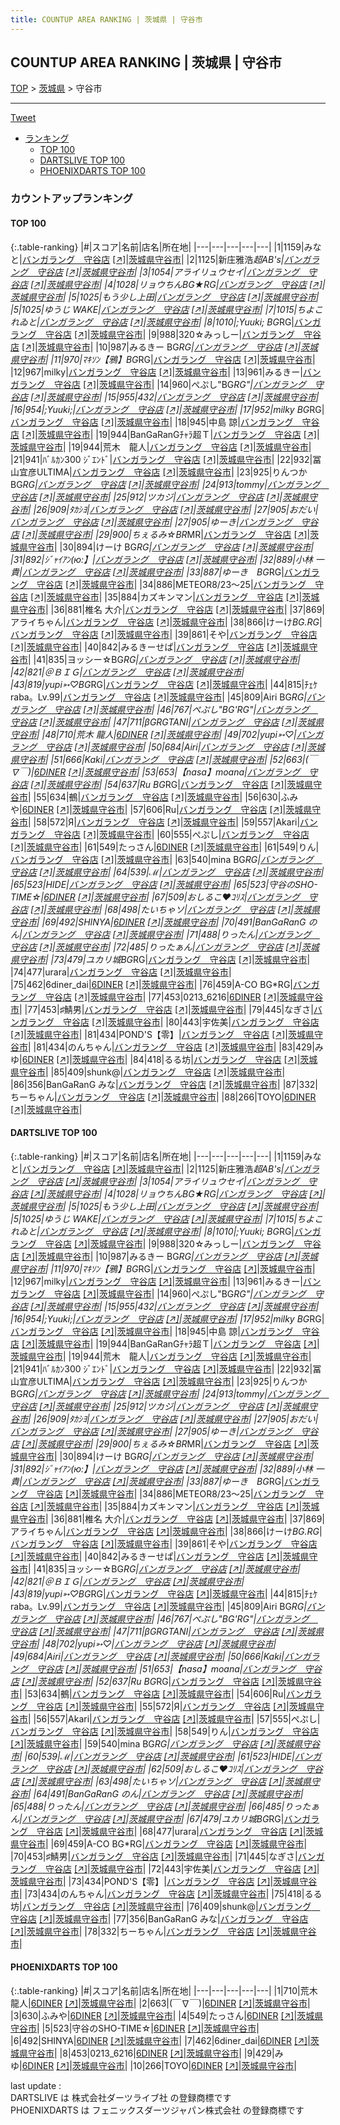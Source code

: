 ```yaml
---
title: COUNTUP AREA RANKING | 茨城県 | 守谷市
---
```

## COUNTUP AREA RANKING | 茨城県 | 守谷市

[TOP](/darts/rank/) > [茨城県](/darts/rank/茨城県/) > 守谷市

___

<a href="https://twitter.com/share?ref_src=twsrc%5Etfw" data-text="COUNTUP AREA RANKING | 茨城県守谷市" class="twitter-share-button" data-hashtags="DARTSLIVE,PHOENIXDARTS,darts,ダーツ" data-show-count="false">Tweet</a>

* [ランキング](#カウントアップランキング)
    * [TOP 100](#top-100)
    * [DARTSLIVE TOP 100](#dartslive-top-100)
    * [PHOENIXDARTS TOP 100](#phoenixdarts-top-100)

### カウントアップランキング

#### TOP 100



{:.table-ranking}
|#|スコア|名前|店名|所在地|
|---|---|---|---|---|
|1|1159|<span class="rank-name-dl">みなと</span>|<a href="/darts/rank/shops/bb2be7d0030bd6d70d9b047a20a7ba1e.html">バンガラング　守谷店</a> <a href="https://search.dartslive.com/jp/shop/bb2be7d0030bd6d70d9b047a20a7ba1e">[↗]</a>|<a href="/darts/rank/茨城県/守谷市">茨城県守谷市</a>|
|2|1125|<span class="rank-name-dl">新庄雅浩*超AB&#x27;s</span>|<a href="/darts/rank/shops/bb2be7d0030bd6d70d9b047a20a7ba1e.html">バンガラング　守谷店</a> <a href="https://search.dartslive.com/jp/shop/bb2be7d0030bd6d70d9b047a20a7ba1e">[↗]</a>|<a href="/darts/rank/茨城県/守谷市">茨城県守谷市</a>|
|3|1054|<span class="rank-name-dl">アライリュウセイ</span>|<a href="/darts/rank/shops/bb2be7d0030bd6d70d9b047a20a7ba1e.html">バンガラング　守谷店</a> <a href="https://search.dartslive.com/jp/shop/bb2be7d0030bd6d70d9b047a20a7ba1e">[↗]</a>|<a href="/darts/rank/茨城県/守谷市">茨城県守谷市</a>|
|4|1028|<span class="rank-name-dl">リョウちんBG★RG</span>|<a href="/darts/rank/shops/bb2be7d0030bd6d70d9b047a20a7ba1e.html">バンガラング　守谷店</a> <a href="https://search.dartslive.com/jp/shop/bb2be7d0030bd6d70d9b047a20a7ba1e">[↗]</a>|<a href="/darts/rank/茨城県/守谷市">茨城県守谷市</a>|
|5|1025|<span class="rank-name-dl">もう少し上田</span>|<a href="/darts/rank/shops/bb2be7d0030bd6d70d9b047a20a7ba1e.html">バンガラング　守谷店</a> <a href="https://search.dartslive.com/jp/shop/bb2be7d0030bd6d70d9b047a20a7ba1e">[↗]</a>|<a href="/darts/rank/茨城県/守谷市">茨城県守谷市</a>|
|5|1025|<span class="rank-name-dl">ゆうじ WAKE</span>|<a href="/darts/rank/shops/bb2be7d0030bd6d70d9b047a20a7ba1e.html">バンガラング　守谷店</a> <a href="https://search.dartslive.com/jp/shop/bb2be7d0030bd6d70d9b047a20a7ba1e">[↗]</a>|<a href="/darts/rank/茨城県/守谷市">茨城県守谷市</a>|
|7|1015|<span class="rank-name-dl">ちよこれゐと</span>|<a href="/darts/rank/shops/bb2be7d0030bd6d70d9b047a20a7ba1e.html">バンガラング　守谷店</a> <a href="https://search.dartslive.com/jp/shop/bb2be7d0030bd6d70d9b047a20a7ba1e">[↗]</a>|<a href="/darts/rank/茨城県/守谷市">茨城県守谷市</a>|
|8|1010|<span class="rank-name-dl">;Yuuki; BG*RG</span>|<a href="/darts/rank/shops/bb2be7d0030bd6d70d9b047a20a7ba1e.html">バンガラング　守谷店</a> <a href="https://search.dartslive.com/jp/shop/bb2be7d0030bd6d70d9b047a20a7ba1e">[↗]</a>|<a href="/darts/rank/茨城県/守谷市">茨城県守谷市</a>|
|9|988|<span class="rank-name-dl">320☆みっしー</span>|<a href="/darts/rank/shops/bb2be7d0030bd6d70d9b047a20a7ba1e.html">バンガラング　守谷店</a> <a href="https://search.dartslive.com/jp/shop/bb2be7d0030bd6d70d9b047a20a7ba1e">[↗]</a>|<a href="/darts/rank/茨城県/守谷市">茨城県守谷市</a>|
|10|987|<span class="rank-name-dl">みるきー BG*RG</span>|<a href="/darts/rank/shops/bb2be7d0030bd6d70d9b047a20a7ba1e.html">バンガラング　守谷店</a> <a href="https://search.dartslive.com/jp/shop/bb2be7d0030bd6d70d9b047a20a7ba1e">[↗]</a>|<a href="/darts/rank/茨城県/守谷市">茨城県守谷市</a>|
|11|970|<span class="rank-name-dl">ﾏｷｿﾝ【鴉】BG*RG</span>|<a href="/darts/rank/shops/bb2be7d0030bd6d70d9b047a20a7ba1e.html">バンガラング　守谷店</a> <a href="https://search.dartslive.com/jp/shop/bb2be7d0030bd6d70d9b047a20a7ba1e">[↗]</a>|<a href="/darts/rank/茨城県/守谷市">茨城県守谷市</a>|
|12|967|<span class="rank-name-dl">milky</span>|<a href="/darts/rank/shops/bb2be7d0030bd6d70d9b047a20a7ba1e.html">バンガラング　守谷店</a> <a href="https://search.dartslive.com/jp/shop/bb2be7d0030bd6d70d9b047a20a7ba1e">[↗]</a>|<a href="/darts/rank/茨城県/守谷市">茨城県守谷市</a>|
|13|961|<span class="rank-name-dl">みるきー</span>|<a href="/darts/rank/shops/bb2be7d0030bd6d70d9b047a20a7ba1e.html">バンガラング　守谷店</a> <a href="https://search.dartslive.com/jp/shop/bb2be7d0030bd6d70d9b047a20a7ba1e">[↗]</a>|<a href="/darts/rank/茨城県/守谷市">茨城県守谷市</a>|
|14|960|<span class="rank-name-dl">ぺぷし&quot;BG*RG&quot;</span>|<a href="/darts/rank/shops/bb2be7d0030bd6d70d9b047a20a7ba1e.html">バンガラング　守谷店</a> <a href="https://search.dartslive.com/jp/shop/bb2be7d0030bd6d70d9b047a20a7ba1e">[↗]</a>|<a href="/darts/rank/茨城県/守谷市">茨城県守谷市</a>|
|15|955|<span class="rank-name-dl">432</span>|<a href="/darts/rank/shops/bb2be7d0030bd6d70d9b047a20a7ba1e.html">バンガラング　守谷店</a> <a href="https://search.dartslive.com/jp/shop/bb2be7d0030bd6d70d9b047a20a7ba1e">[↗]</a>|<a href="/darts/rank/茨城県/守谷市">茨城県守谷市</a>|
|16|954|<span class="rank-name-dl">;Yuuki;</span>|<a href="/darts/rank/shops/bb2be7d0030bd6d70d9b047a20a7ba1e.html">バンガラング　守谷店</a> <a href="https://search.dartslive.com/jp/shop/bb2be7d0030bd6d70d9b047a20a7ba1e">[↗]</a>|<a href="/darts/rank/茨城県/守谷市">茨城県守谷市</a>|
|17|952|<span class="rank-name-dl">milky BG*RG</span>|<a href="/darts/rank/shops/bb2be7d0030bd6d70d9b047a20a7ba1e.html">バンガラング　守谷店</a> <a href="https://search.dartslive.com/jp/shop/bb2be7d0030bd6d70d9b047a20a7ba1e">[↗]</a>|<a href="/darts/rank/茨城県/守谷市">茨城県守谷市</a>|
|18|945|<span class="rank-name-dl">中島 諒</span>|<a href="/darts/rank/shops/bb2be7d0030bd6d70d9b047a20a7ba1e.html">バンガラング　守谷店</a> <a href="https://search.dartslive.com/jp/shop/bb2be7d0030bd6d70d9b047a20a7ba1e">[↗]</a>|<a href="/darts/rank/茨城県/守谷市">茨城県守谷市</a>|
|19|944|<span class="rank-name-dl">BanGaRanGﾁｬﾗ超Ｔ</span>|<a href="/darts/rank/shops/bb2be7d0030bd6d70d9b047a20a7ba1e.html">バンガラング　守谷店</a> <a href="https://search.dartslive.com/jp/shop/bb2be7d0030bd6d70d9b047a20a7ba1e">[↗]</a>|<a href="/darts/rank/茨城県/守谷市">茨城県守谷市</a>|
|19|944|<span class="rank-name-dl">荒木　龍人</span>|<a href="/darts/rank/shops/bb2be7d0030bd6d70d9b047a20a7ba1e.html">バンガラング　守谷店</a> <a href="https://search.dartslive.com/jp/shop/bb2be7d0030bd6d70d9b047a20a7ba1e">[↗]</a>|<a href="/darts/rank/茨城県/守谷市">茨城県守谷市</a>|
|21|941|<span class="rank-name-dl">ﾊﾞﾙｶﾝ300 ｼﾞｴﾝﾄﾞ</span>|<a href="/darts/rank/shops/bb2be7d0030bd6d70d9b047a20a7ba1e.html">バンガラング　守谷店</a> <a href="https://search.dartslive.com/jp/shop/bb2be7d0030bd6d70d9b047a20a7ba1e">[↗]</a>|<a href="/darts/rank/茨城県/守谷市">茨城県守谷市</a>|
|22|932|<span class="rank-name-dl">冨山宜彦ULTIMA</span>|<a href="/darts/rank/shops/bb2be7d0030bd6d70d9b047a20a7ba1e.html">バンガラング　守谷店</a> <a href="https://search.dartslive.com/jp/shop/bb2be7d0030bd6d70d9b047a20a7ba1e">[↗]</a>|<a href="/darts/rank/茨城県/守谷市">茨城県守谷市</a>|
|23|925|<span class="rank-name-dl">りんつかBG*RG</span>|<a href="/darts/rank/shops/bb2be7d0030bd6d70d9b047a20a7ba1e.html">バンガラング　守谷店</a> <a href="https://search.dartslive.com/jp/shop/bb2be7d0030bd6d70d9b047a20a7ba1e">[↗]</a>|<a href="/darts/rank/茨城県/守谷市">茨城県守谷市</a>|
|24|913|<span class="rank-name-dl">tommy</span>|<a href="/darts/rank/shops/bb2be7d0030bd6d70d9b047a20a7ba1e.html">バンガラング　守谷店</a> <a href="https://search.dartslive.com/jp/shop/bb2be7d0030bd6d70d9b047a20a7ba1e">[↗]</a>|<a href="/darts/rank/茨城県/守谷市">茨城県守谷市</a>|
|25|912|<span class="rank-name-dl">ツカジ</span>|<a href="/darts/rank/shops/bb2be7d0030bd6d70d9b047a20a7ba1e.html">バンガラング　守谷店</a> <a href="https://search.dartslive.com/jp/shop/bb2be7d0030bd6d70d9b047a20a7ba1e">[↗]</a>|<a href="/darts/rank/茨城県/守谷市">茨城県守谷市</a>|
|26|909|<span class="rank-name-dl">ﾀｶｼﾖ</span>|<a href="/darts/rank/shops/bb2be7d0030bd6d70d9b047a20a7ba1e.html">バンガラング　守谷店</a> <a href="https://search.dartslive.com/jp/shop/bb2be7d0030bd6d70d9b047a20a7ba1e">[↗]</a>|<a href="/darts/rank/茨城県/守谷市">茨城県守谷市</a>|
|27|905|<span class="rank-name-dl">おだい</span>|<a href="/darts/rank/shops/bb2be7d0030bd6d70d9b047a20a7ba1e.html">バンガラング　守谷店</a> <a href="https://search.dartslive.com/jp/shop/bb2be7d0030bd6d70d9b047a20a7ba1e">[↗]</a>|<a href="/darts/rank/茨城県/守谷市">茨城県守谷市</a>|
|27|905|<span class="rank-name-dl">ゆーき</span>|<a href="/darts/rank/shops/bb2be7d0030bd6d70d9b047a20a7ba1e.html">バンガラング　守谷店</a> <a href="https://search.dartslive.com/jp/shop/bb2be7d0030bd6d70d9b047a20a7ba1e">[↗]</a>|<a href="/darts/rank/茨城県/守谷市">茨城県守谷市</a>|
|29|900|<span class="rank-name-dl">ちぇるみ☆BR*MR</span>|<a href="/darts/rank/shops/bb2be7d0030bd6d70d9b047a20a7ba1e.html">バンガラング　守谷店</a> <a href="https://search.dartslive.com/jp/shop/bb2be7d0030bd6d70d9b047a20a7ba1e">[↗]</a>|<a href="/darts/rank/茨城県/守谷市">茨城県守谷市</a>|
|30|894|<span class="rank-name-dl">けーけ BG*RG</span>|<a href="/darts/rank/shops/bb2be7d0030bd6d70d9b047a20a7ba1e.html">バンガラング　守谷店</a> <a href="https://search.dartslive.com/jp/shop/bb2be7d0030bd6d70d9b047a20a7ba1e">[↗]</a>|<a href="/darts/rank/茨城県/守谷市">茨城県守谷市</a>|
|31|892|<span class="rank-name-dl">ｼﾞｬｲｱﾝ(ю:】</span>|<a href="/darts/rank/shops/bb2be7d0030bd6d70d9b047a20a7ba1e.html">バンガラング　守谷店</a> <a href="https://search.dartslive.com/jp/shop/bb2be7d0030bd6d70d9b047a20a7ba1e">[↗]</a>|<a href="/darts/rank/茨城県/守谷市">茨城県守谷市</a>|
|32|889|<span class="rank-name-dl">小林 一貴</span>|<a href="/darts/rank/shops/bb2be7d0030bd6d70d9b047a20a7ba1e.html">バンガラング　守谷店</a> <a href="https://search.dartslive.com/jp/shop/bb2be7d0030bd6d70d9b047a20a7ba1e">[↗]</a>|<a href="/darts/rank/茨城県/守谷市">茨城県守谷市</a>|
|33|887|<span class="rank-name-dl">ゆーき　BG*RG</span>|<a href="/darts/rank/shops/bb2be7d0030bd6d70d9b047a20a7ba1e.html">バンガラング　守谷店</a> <a href="https://search.dartslive.com/jp/shop/bb2be7d0030bd6d70d9b047a20a7ba1e">[↗]</a>|<a href="/darts/rank/茨城県/守谷市">茨城県守谷市</a>|
|34|886|<span class="rank-name-dl">METEOR8/23〜25</span>|<a href="/darts/rank/shops/bb2be7d0030bd6d70d9b047a20a7ba1e.html">バンガラング　守谷店</a> <a href="https://search.dartslive.com/jp/shop/bb2be7d0030bd6d70d9b047a20a7ba1e">[↗]</a>|<a href="/darts/rank/茨城県/守谷市">茨城県守谷市</a>|
|35|884|<span class="rank-name-dl">カズキンマン</span>|<a href="/darts/rank/shops/bb2be7d0030bd6d70d9b047a20a7ba1e.html">バンガラング　守谷店</a> <a href="https://search.dartslive.com/jp/shop/bb2be7d0030bd6d70d9b047a20a7ba1e">[↗]</a>|<a href="/darts/rank/茨城県/守谷市">茨城県守谷市</a>|
|36|881|<span class="rank-name-dl">椎名 大介</span>|<a href="/darts/rank/shops/bb2be7d0030bd6d70d9b047a20a7ba1e.html">バンガラング　守谷店</a> <a href="https://search.dartslive.com/jp/shop/bb2be7d0030bd6d70d9b047a20a7ba1e">[↗]</a>|<a href="/darts/rank/茨城県/守谷市">茨城県守谷市</a>|
|37|869|<span class="rank-name-dl">アライちゃん</span>|<a href="/darts/rank/shops/bb2be7d0030bd6d70d9b047a20a7ba1e.html">バンガラング　守谷店</a> <a href="https://search.dartslive.com/jp/shop/bb2be7d0030bd6d70d9b047a20a7ba1e">[↗]</a>|<a href="/darts/rank/茨城県/守谷市">茨城県守谷市</a>|
|38|866|<span class="rank-name-dl">けーけ*BG.RG*</span>|<a href="/darts/rank/shops/bb2be7d0030bd6d70d9b047a20a7ba1e.html">バンガラング　守谷店</a> <a href="https://search.dartslive.com/jp/shop/bb2be7d0030bd6d70d9b047a20a7ba1e">[↗]</a>|<a href="/darts/rank/茨城県/守谷市">茨城県守谷市</a>|
|39|861|<span class="rank-name-dl">そや</span>|<a href="/darts/rank/shops/bb2be7d0030bd6d70d9b047a20a7ba1e.html">バンガラング　守谷店</a> <a href="https://search.dartslive.com/jp/shop/bb2be7d0030bd6d70d9b047a20a7ba1e">[↗]</a>|<a href="/darts/rank/茨城県/守谷市">茨城県守谷市</a>|
|40|842|<span class="rank-name-dl">みるきーせぱ</span>|<a href="/darts/rank/shops/bb2be7d0030bd6d70d9b047a20a7ba1e.html">バンガラング　守谷店</a> <a href="https://search.dartslive.com/jp/shop/bb2be7d0030bd6d70d9b047a20a7ba1e">[↗]</a>|<a href="/darts/rank/茨城県/守谷市">茨城県守谷市</a>|
|41|835|<span class="rank-name-dl">ヨッシー☆BG*RG</span>|<a href="/darts/rank/shops/bb2be7d0030bd6d70d9b047a20a7ba1e.html">バンガラング　守谷店</a> <a href="https://search.dartslive.com/jp/shop/bb2be7d0030bd6d70d9b047a20a7ba1e">[↗]</a>|<a href="/darts/rank/茨城県/守谷市">茨城県守谷市</a>|
|42|821|<span class="rank-name-dl">＠ＢＩＧ</span>|<a href="/darts/rank/shops/bb2be7d0030bd6d70d9b047a20a7ba1e.html">バンガラング　守谷店</a> <a href="https://search.dartslive.com/jp/shop/bb2be7d0030bd6d70d9b047a20a7ba1e">[↗]</a>|<a href="/darts/rank/茨城県/守谷市">茨城県守谷市</a>|
|43|819|<span class="rank-name-dl">yupi➳♡BG*RG</span>|<a href="/darts/rank/shops/bb2be7d0030bd6d70d9b047a20a7ba1e.html">バンガラング　守谷店</a> <a href="https://search.dartslive.com/jp/shop/bb2be7d0030bd6d70d9b047a20a7ba1e">[↗]</a>|<a href="/darts/rank/茨城県/守谷市">茨城県守谷市</a>|
|44|815|<span class="rank-name-dl">ﾁｪｹraba。Lv.99</span>|<a href="/darts/rank/shops/bb2be7d0030bd6d70d9b047a20a7ba1e.html">バンガラング　守谷店</a> <a href="https://search.dartslive.com/jp/shop/bb2be7d0030bd6d70d9b047a20a7ba1e">[↗]</a>|<a href="/darts/rank/茨城県/守谷市">茨城県守谷市</a>|
|45|809|<span class="rank-name-dl">Airi BG*RG</span>|<a href="/darts/rank/shops/bb2be7d0030bd6d70d9b047a20a7ba1e.html">バンガラング　守谷店</a> <a href="https://search.dartslive.com/jp/shop/bb2be7d0030bd6d70d9b047a20a7ba1e">[↗]</a>|<a href="/darts/rank/茨城県/守谷市">茨城県守谷市</a>|
|46|767|<span class="rank-name-dl">ぺぷし&quot;BG&#x27;RG&quot;</span>|<a href="/darts/rank/shops/bb2be7d0030bd6d70d9b047a20a7ba1e.html">バンガラング　守谷店</a> <a href="https://search.dartslive.com/jp/shop/bb2be7d0030bd6d70d9b047a20a7ba1e">[↗]</a>|<a href="/darts/rank/茨城県/守谷市">茨城県守谷市</a>|
|47|711|<span class="rank-name-dl">*βGRG*TANI</span>|<a href="/darts/rank/shops/bb2be7d0030bd6d70d9b047a20a7ba1e.html">バンガラング　守谷店</a> <a href="https://search.dartslive.com/jp/shop/bb2be7d0030bd6d70d9b047a20a7ba1e">[↗]</a>|<a href="/darts/rank/茨城県/守谷市">茨城県守谷市</a>|
|48|710|<span class="rank-name-pd">荒木 龍人</span>|<a href="/darts/rank/shops/85019.html">6DINER</a> <a href="https://vs.phoenixdarts.com/jp/shop/shopDetailInfo/s_85019?s_seq=85019">[↗]</a>|<a href="/darts/rank/茨城県/守谷市">茨城県守谷市</a>|
|49|702|<span class="rank-name-dl">yupi➳♡</span>|<a href="/darts/rank/shops/bb2be7d0030bd6d70d9b047a20a7ba1e.html">バンガラング　守谷店</a> <a href="https://search.dartslive.com/jp/shop/bb2be7d0030bd6d70d9b047a20a7ba1e">[↗]</a>|<a href="/darts/rank/茨城県/守谷市">茨城県守谷市</a>|
|50|684|<span class="rank-name-dl">Airi</span>|<a href="/darts/rank/shops/bb2be7d0030bd6d70d9b047a20a7ba1e.html">バンガラング　守谷店</a> <a href="https://search.dartslive.com/jp/shop/bb2be7d0030bd6d70d9b047a20a7ba1e">[↗]</a>|<a href="/darts/rank/茨城県/守谷市">茨城県守谷市</a>|
|51|666|<span class="rank-name-dl">Kaki</span>|<a href="/darts/rank/shops/bb2be7d0030bd6d70d9b047a20a7ba1e.html">バンガラング　守谷店</a> <a href="https://search.dartslive.com/jp/shop/bb2be7d0030bd6d70d9b047a20a7ba1e">[↗]</a>|<a href="/darts/rank/茨城県/守谷市">茨城県守谷市</a>|
|52|663|<span class="rank-name-pd">(￣∇￣)</span>|<a href="/darts/rank/shops/85019.html">6DINER</a> <a href="https://vs.phoenixdarts.com/jp/shop/shopDetailInfo/s_85019?s_seq=85019">[↗]</a>|<a href="/darts/rank/茨城県/守谷市">茨城県守谷市</a>|
|53|653|<span class="rank-name-dl">【nasa】moana</span>|<a href="/darts/rank/shops/bb2be7d0030bd6d70d9b047a20a7ba1e.html">バンガラング　守谷店</a> <a href="https://search.dartslive.com/jp/shop/bb2be7d0030bd6d70d9b047a20a7ba1e">[↗]</a>|<a href="/darts/rank/茨城県/守谷市">茨城県守谷市</a>|
|54|637|<span class="rank-name-dl">Ru BG*RG</span>|<a href="/darts/rank/shops/bb2be7d0030bd6d70d9b047a20a7ba1e.html">バンガラング　守谷店</a> <a href="https://search.dartslive.com/jp/shop/bb2be7d0030bd6d70d9b047a20a7ba1e">[↗]</a>|<a href="/darts/rank/茨城県/守谷市">茨城県守谷市</a>|
|55|634|<span class="rank-name-dl">鵺</span>|<a href="/darts/rank/shops/bb2be7d0030bd6d70d9b047a20a7ba1e.html">バンガラング　守谷店</a> <a href="https://search.dartslive.com/jp/shop/bb2be7d0030bd6d70d9b047a20a7ba1e">[↗]</a>|<a href="/darts/rank/茨城県/守谷市">茨城県守谷市</a>|
|56|630|<span class="rank-name-pd">ふみや</span>|<a href="/darts/rank/shops/85019.html">6DINER</a> <a href="https://vs.phoenixdarts.com/jp/shop/shopDetailInfo/s_85019?s_seq=85019">[↗]</a>|<a href="/darts/rank/茨城県/守谷市">茨城県守谷市</a>|
|57|606|<span class="rank-name-dl">Ru</span>|<a href="/darts/rank/shops/bb2be7d0030bd6d70d9b047a20a7ba1e.html">バンガラング　守谷店</a> <a href="https://search.dartslive.com/jp/shop/bb2be7d0030bd6d70d9b047a20a7ba1e">[↗]</a>|<a href="/darts/rank/茨城県/守谷市">茨城県守谷市</a>|
|58|572|<span class="rank-name-dl">Я</span>|<a href="/darts/rank/shops/bb2be7d0030bd6d70d9b047a20a7ba1e.html">バンガラング　守谷店</a> <a href="https://search.dartslive.com/jp/shop/bb2be7d0030bd6d70d9b047a20a7ba1e">[↗]</a>|<a href="/darts/rank/茨城県/守谷市">茨城県守谷市</a>|
|59|557|<span class="rank-name-dl">Akari</span>|<a href="/darts/rank/shops/bb2be7d0030bd6d70d9b047a20a7ba1e.html">バンガラング　守谷店</a> <a href="https://search.dartslive.com/jp/shop/bb2be7d0030bd6d70d9b047a20a7ba1e">[↗]</a>|<a href="/darts/rank/茨城県/守谷市">茨城県守谷市</a>|
|60|555|<span class="rank-name-dl">ぺぷし</span>|<a href="/darts/rank/shops/bb2be7d0030bd6d70d9b047a20a7ba1e.html">バンガラング　守谷店</a> <a href="https://search.dartslive.com/jp/shop/bb2be7d0030bd6d70d9b047a20a7ba1e">[↗]</a>|<a href="/darts/rank/茨城県/守谷市">茨城県守谷市</a>|
|61|549|<span class="rank-name-pd">たっさん</span>|<a href="/darts/rank/shops/85019.html">6DINER</a> <a href="https://vs.phoenixdarts.com/jp/shop/shopDetailInfo/s_85019?s_seq=85019">[↗]</a>|<a href="/darts/rank/茨城県/守谷市">茨城県守谷市</a>|
|61|549|<span class="rank-name-dl">りん</span>|<a href="/darts/rank/shops/bb2be7d0030bd6d70d9b047a20a7ba1e.html">バンガラング　守谷店</a> <a href="https://search.dartslive.com/jp/shop/bb2be7d0030bd6d70d9b047a20a7ba1e">[↗]</a>|<a href="/darts/rank/茨城県/守谷市">茨城県守谷市</a>|
|63|540|<span class="rank-name-dl">mina BG*RG</span>|<a href="/darts/rank/shops/bb2be7d0030bd6d70d9b047a20a7ba1e.html">バンガラング　守谷店</a> <a href="https://search.dartslive.com/jp/shop/bb2be7d0030bd6d70d9b047a20a7ba1e">[↗]</a>|<a href="/darts/rank/茨城県/守谷市">茨城県守谷市</a>|
|64|539|<span class="rank-name-dl">ℳ</span>|<a href="/darts/rank/shops/bb2be7d0030bd6d70d9b047a20a7ba1e.html">バンガラング　守谷店</a> <a href="https://search.dartslive.com/jp/shop/bb2be7d0030bd6d70d9b047a20a7ba1e">[↗]</a>|<a href="/darts/rank/茨城県/守谷市">茨城県守谷市</a>|
|65|523|<span class="rank-name-dl">HIDE</span>|<a href="/darts/rank/shops/bb2be7d0030bd6d70d9b047a20a7ba1e.html">バンガラング　守谷店</a> <a href="https://search.dartslive.com/jp/shop/bb2be7d0030bd6d70d9b047a20a7ba1e">[↗]</a>|<a href="/darts/rank/茨城県/守谷市">茨城県守谷市</a>|
|65|523|<span class="rank-name-pd">守谷のSHO-TIME☆</span>|<a href="/darts/rank/shops/85019.html">6DINER</a> <a href="https://vs.phoenixdarts.com/jp/shop/shopDetailInfo/s_85019?s_seq=85019">[↗]</a>|<a href="/darts/rank/茨城県/守谷市">茨城県守谷市</a>|
|67|509|<span class="rank-name-dl">おしるこ❤️ｺﾘｽ</span>|<a href="/darts/rank/shops/bb2be7d0030bd6d70d9b047a20a7ba1e.html">バンガラング　守谷店</a> <a href="https://search.dartslive.com/jp/shop/bb2be7d0030bd6d70d9b047a20a7ba1e">[↗]</a>|<a href="/darts/rank/茨城県/守谷市">茨城県守谷市</a>|
|68|498|<span class="rank-name-dl">たいちゃソ</span>|<a href="/darts/rank/shops/bb2be7d0030bd6d70d9b047a20a7ba1e.html">バンガラング　守谷店</a> <a href="https://search.dartslive.com/jp/shop/bb2be7d0030bd6d70d9b047a20a7ba1e">[↗]</a>|<a href="/darts/rank/茨城県/守谷市">茨城県守谷市</a>|
|69|492|<span class="rank-name-pd">SHINYA</span>|<a href="/darts/rank/shops/85019.html">6DINER</a> <a href="https://vs.phoenixdarts.com/jp/shop/shopDetailInfo/s_85019?s_seq=85019">[↗]</a>|<a href="/darts/rank/茨城県/守谷市">茨城県守谷市</a>|
|70|491|<span class="rank-name-dl">BanGaRanG のん</span>|<a href="/darts/rank/shops/bb2be7d0030bd6d70d9b047a20a7ba1e.html">バンガラング　守谷店</a> <a href="https://search.dartslive.com/jp/shop/bb2be7d0030bd6d70d9b047a20a7ba1e">[↗]</a>|<a href="/darts/rank/茨城県/守谷市">茨城県守谷市</a>|
|71|488|<span class="rank-name-dl">りったん</span>|<a href="/darts/rank/shops/bb2be7d0030bd6d70d9b047a20a7ba1e.html">バンガラング　守谷店</a> <a href="https://search.dartslive.com/jp/shop/bb2be7d0030bd6d70d9b047a20a7ba1e">[↗]</a>|<a href="/darts/rank/茨城県/守谷市">茨城県守谷市</a>|
|72|485|<span class="rank-name-dl">りったぁん</span>|<a href="/darts/rank/shops/bb2be7d0030bd6d70d9b047a20a7ba1e.html">バンガラング　守谷店</a> <a href="https://search.dartslive.com/jp/shop/bb2be7d0030bd6d70d9b047a20a7ba1e">[↗]</a>|<a href="/darts/rank/茨城県/守谷市">茨城県守谷市</a>|
|73|479|<span class="rank-name-dl">ユカリ城BG*RG</span>|<a href="/darts/rank/shops/bb2be7d0030bd6d70d9b047a20a7ba1e.html">バンガラング　守谷店</a> <a href="https://search.dartslive.com/jp/shop/bb2be7d0030bd6d70d9b047a20a7ba1e">[↗]</a>|<a href="/darts/rank/茨城県/守谷市">茨城県守谷市</a>|
|74|477|<span class="rank-name-dl">urara</span>|<a href="/darts/rank/shops/bb2be7d0030bd6d70d9b047a20a7ba1e.html">バンガラング　守谷店</a> <a href="https://search.dartslive.com/jp/shop/bb2be7d0030bd6d70d9b047a20a7ba1e">[↗]</a>|<a href="/darts/rank/茨城県/守谷市">茨城県守谷市</a>|
|75|462|<span class="rank-name-pd">6diner_dai</span>|<a href="/darts/rank/shops/85019.html">6DINER</a> <a href="https://vs.phoenixdarts.com/jp/shop/shopDetailInfo/s_85019?s_seq=85019">[↗]</a>|<a href="/darts/rank/茨城県/守谷市">茨城県守谷市</a>|
|76|459|<span class="rank-name-dl">A-CO BG*RG</span>|<a href="/darts/rank/shops/bb2be7d0030bd6d70d9b047a20a7ba1e.html">バンガラング　守谷店</a> <a href="https://search.dartslive.com/jp/shop/bb2be7d0030bd6d70d9b047a20a7ba1e">[↗]</a>|<a href="/darts/rank/茨城県/守谷市">茨城県守谷市</a>|
|77|453|<span class="rank-name-pd">0213_6216</span>|<a href="/darts/rank/shops/85019.html">6DINER</a> <a href="https://vs.phoenixdarts.com/jp/shop/shopDetailInfo/s_85019?s_seq=85019">[↗]</a>|<a href="/darts/rank/茨城県/守谷市">茨城県守谷市</a>|
|77|453|<span class="rank-name-dl">♯鯖男</span>|<a href="/darts/rank/shops/bb2be7d0030bd6d70d9b047a20a7ba1e.html">バンガラング　守谷店</a> <a href="https://search.dartslive.com/jp/shop/bb2be7d0030bd6d70d9b047a20a7ba1e">[↗]</a>|<a href="/darts/rank/茨城県/守谷市">茨城県守谷市</a>|
|79|445|<span class="rank-name-dl">なぎさ</span>|<a href="/darts/rank/shops/bb2be7d0030bd6d70d9b047a20a7ba1e.html">バンガラング　守谷店</a> <a href="https://search.dartslive.com/jp/shop/bb2be7d0030bd6d70d9b047a20a7ba1e">[↗]</a>|<a href="/darts/rank/茨城県/守谷市">茨城県守谷市</a>|
|80|443|<span class="rank-name-dl">宇佐美</span>|<a href="/darts/rank/shops/bb2be7d0030bd6d70d9b047a20a7ba1e.html">バンガラング　守谷店</a> <a href="https://search.dartslive.com/jp/shop/bb2be7d0030bd6d70d9b047a20a7ba1e">[↗]</a>|<a href="/darts/rank/茨城県/守谷市">茨城県守谷市</a>|
|81|434|<span class="rank-name-dl">POND&#x27;S【零】</span>|<a href="/darts/rank/shops/bb2be7d0030bd6d70d9b047a20a7ba1e.html">バンガラング　守谷店</a> <a href="https://search.dartslive.com/jp/shop/bb2be7d0030bd6d70d9b047a20a7ba1e">[↗]</a>|<a href="/darts/rank/茨城県/守谷市">茨城県守谷市</a>|
|81|434|<span class="rank-name-dl">のんちゃん</span>|<a href="/darts/rank/shops/bb2be7d0030bd6d70d9b047a20a7ba1e.html">バンガラング　守谷店</a> <a href="https://search.dartslive.com/jp/shop/bb2be7d0030bd6d70d9b047a20a7ba1e">[↗]</a>|<a href="/darts/rank/茨城県/守谷市">茨城県守谷市</a>|
|83|429|<span class="rank-name-pd">みゆ</span>|<a href="/darts/rank/shops/85019.html">6DINER</a> <a href="https://vs.phoenixdarts.com/jp/shop/shopDetailInfo/s_85019?s_seq=85019">[↗]</a>|<a href="/darts/rank/茨城県/守谷市">茨城県守谷市</a>|
|84|418|<span class="rank-name-dl">るる坊</span>|<a href="/darts/rank/shops/bb2be7d0030bd6d70d9b047a20a7ba1e.html">バンガラング　守谷店</a> <a href="https://search.dartslive.com/jp/shop/bb2be7d0030bd6d70d9b047a20a7ba1e">[↗]</a>|<a href="/darts/rank/茨城県/守谷市">茨城県守谷市</a>|
|85|409|<span class="rank-name-dl">shunk@</span>|<a href="/darts/rank/shops/bb2be7d0030bd6d70d9b047a20a7ba1e.html">バンガラング　守谷店</a> <a href="https://search.dartslive.com/jp/shop/bb2be7d0030bd6d70d9b047a20a7ba1e">[↗]</a>|<a href="/darts/rank/茨城県/守谷市">茨城県守谷市</a>|
|86|356|<span class="rank-name-dl">BanGaRanG みな</span>|<a href="/darts/rank/shops/bb2be7d0030bd6d70d9b047a20a7ba1e.html">バンガラング　守谷店</a> <a href="https://search.dartslive.com/jp/shop/bb2be7d0030bd6d70d9b047a20a7ba1e">[↗]</a>|<a href="/darts/rank/茨城県/守谷市">茨城県守谷市</a>|
|87|332|<span class="rank-name-dl">ちーちゃん</span>|<a href="/darts/rank/shops/bb2be7d0030bd6d70d9b047a20a7ba1e.html">バンガラング　守谷店</a> <a href="https://search.dartslive.com/jp/shop/bb2be7d0030bd6d70d9b047a20a7ba1e">[↗]</a>|<a href="/darts/rank/茨城県/守谷市">茨城県守谷市</a>|
|88|266|<span class="rank-name-pd">TOYO</span>|<a href="/darts/rank/shops/85019.html">6DINER</a> <a href="https://vs.phoenixdarts.com/jp/shop/shopDetailInfo/s_85019?s_seq=85019">[↗]</a>|<a href="/darts/rank/茨城県/守谷市">茨城県守谷市</a>|


#### DARTSLIVE TOP 100



{:.table-ranking}
|#|スコア|名前|店名|所在地|
|---|---|---|---|---|
|1|1159|<span class="rank-name-dl">みなと</span>|<a href="/darts/rank/shops/bb2be7d0030bd6d70d9b047a20a7ba1e.html">バンガラング　守谷店</a> <a href="https://search.dartslive.com/jp/shop/bb2be7d0030bd6d70d9b047a20a7ba1e">[↗]</a>|<a href="/darts/rank/茨城県/守谷市">茨城県守谷市</a>|
|2|1125|<span class="rank-name-dl">新庄雅浩*超AB&#x27;s</span>|<a href="/darts/rank/shops/bb2be7d0030bd6d70d9b047a20a7ba1e.html">バンガラング　守谷店</a> <a href="https://search.dartslive.com/jp/shop/bb2be7d0030bd6d70d9b047a20a7ba1e">[↗]</a>|<a href="/darts/rank/茨城県/守谷市">茨城県守谷市</a>|
|3|1054|<span class="rank-name-dl">アライリュウセイ</span>|<a href="/darts/rank/shops/bb2be7d0030bd6d70d9b047a20a7ba1e.html">バンガラング　守谷店</a> <a href="https://search.dartslive.com/jp/shop/bb2be7d0030bd6d70d9b047a20a7ba1e">[↗]</a>|<a href="/darts/rank/茨城県/守谷市">茨城県守谷市</a>|
|4|1028|<span class="rank-name-dl">リョウちんBG★RG</span>|<a href="/darts/rank/shops/bb2be7d0030bd6d70d9b047a20a7ba1e.html">バンガラング　守谷店</a> <a href="https://search.dartslive.com/jp/shop/bb2be7d0030bd6d70d9b047a20a7ba1e">[↗]</a>|<a href="/darts/rank/茨城県/守谷市">茨城県守谷市</a>|
|5|1025|<span class="rank-name-dl">もう少し上田</span>|<a href="/darts/rank/shops/bb2be7d0030bd6d70d9b047a20a7ba1e.html">バンガラング　守谷店</a> <a href="https://search.dartslive.com/jp/shop/bb2be7d0030bd6d70d9b047a20a7ba1e">[↗]</a>|<a href="/darts/rank/茨城県/守谷市">茨城県守谷市</a>|
|5|1025|<span class="rank-name-dl">ゆうじ WAKE</span>|<a href="/darts/rank/shops/bb2be7d0030bd6d70d9b047a20a7ba1e.html">バンガラング　守谷店</a> <a href="https://search.dartslive.com/jp/shop/bb2be7d0030bd6d70d9b047a20a7ba1e">[↗]</a>|<a href="/darts/rank/茨城県/守谷市">茨城県守谷市</a>|
|7|1015|<span class="rank-name-dl">ちよこれゐと</span>|<a href="/darts/rank/shops/bb2be7d0030bd6d70d9b047a20a7ba1e.html">バンガラング　守谷店</a> <a href="https://search.dartslive.com/jp/shop/bb2be7d0030bd6d70d9b047a20a7ba1e">[↗]</a>|<a href="/darts/rank/茨城県/守谷市">茨城県守谷市</a>|
|8|1010|<span class="rank-name-dl">;Yuuki; BG*RG</span>|<a href="/darts/rank/shops/bb2be7d0030bd6d70d9b047a20a7ba1e.html">バンガラング　守谷店</a> <a href="https://search.dartslive.com/jp/shop/bb2be7d0030bd6d70d9b047a20a7ba1e">[↗]</a>|<a href="/darts/rank/茨城県/守谷市">茨城県守谷市</a>|
|9|988|<span class="rank-name-dl">320☆みっしー</span>|<a href="/darts/rank/shops/bb2be7d0030bd6d70d9b047a20a7ba1e.html">バンガラング　守谷店</a> <a href="https://search.dartslive.com/jp/shop/bb2be7d0030bd6d70d9b047a20a7ba1e">[↗]</a>|<a href="/darts/rank/茨城県/守谷市">茨城県守谷市</a>|
|10|987|<span class="rank-name-dl">みるきー BG*RG</span>|<a href="/darts/rank/shops/bb2be7d0030bd6d70d9b047a20a7ba1e.html">バンガラング　守谷店</a> <a href="https://search.dartslive.com/jp/shop/bb2be7d0030bd6d70d9b047a20a7ba1e">[↗]</a>|<a href="/darts/rank/茨城県/守谷市">茨城県守谷市</a>|
|11|970|<span class="rank-name-dl">ﾏｷｿﾝ【鴉】BG*RG</span>|<a href="/darts/rank/shops/bb2be7d0030bd6d70d9b047a20a7ba1e.html">バンガラング　守谷店</a> <a href="https://search.dartslive.com/jp/shop/bb2be7d0030bd6d70d9b047a20a7ba1e">[↗]</a>|<a href="/darts/rank/茨城県/守谷市">茨城県守谷市</a>|
|12|967|<span class="rank-name-dl">milky</span>|<a href="/darts/rank/shops/bb2be7d0030bd6d70d9b047a20a7ba1e.html">バンガラング　守谷店</a> <a href="https://search.dartslive.com/jp/shop/bb2be7d0030bd6d70d9b047a20a7ba1e">[↗]</a>|<a href="/darts/rank/茨城県/守谷市">茨城県守谷市</a>|
|13|961|<span class="rank-name-dl">みるきー</span>|<a href="/darts/rank/shops/bb2be7d0030bd6d70d9b047a20a7ba1e.html">バンガラング　守谷店</a> <a href="https://search.dartslive.com/jp/shop/bb2be7d0030bd6d70d9b047a20a7ba1e">[↗]</a>|<a href="/darts/rank/茨城県/守谷市">茨城県守谷市</a>|
|14|960|<span class="rank-name-dl">ぺぷし&quot;BG*RG&quot;</span>|<a href="/darts/rank/shops/bb2be7d0030bd6d70d9b047a20a7ba1e.html">バンガラング　守谷店</a> <a href="https://search.dartslive.com/jp/shop/bb2be7d0030bd6d70d9b047a20a7ba1e">[↗]</a>|<a href="/darts/rank/茨城県/守谷市">茨城県守谷市</a>|
|15|955|<span class="rank-name-dl">432</span>|<a href="/darts/rank/shops/bb2be7d0030bd6d70d9b047a20a7ba1e.html">バンガラング　守谷店</a> <a href="https://search.dartslive.com/jp/shop/bb2be7d0030bd6d70d9b047a20a7ba1e">[↗]</a>|<a href="/darts/rank/茨城県/守谷市">茨城県守谷市</a>|
|16|954|<span class="rank-name-dl">;Yuuki;</span>|<a href="/darts/rank/shops/bb2be7d0030bd6d70d9b047a20a7ba1e.html">バンガラング　守谷店</a> <a href="https://search.dartslive.com/jp/shop/bb2be7d0030bd6d70d9b047a20a7ba1e">[↗]</a>|<a href="/darts/rank/茨城県/守谷市">茨城県守谷市</a>|
|17|952|<span class="rank-name-dl">milky BG*RG</span>|<a href="/darts/rank/shops/bb2be7d0030bd6d70d9b047a20a7ba1e.html">バンガラング　守谷店</a> <a href="https://search.dartslive.com/jp/shop/bb2be7d0030bd6d70d9b047a20a7ba1e">[↗]</a>|<a href="/darts/rank/茨城県/守谷市">茨城県守谷市</a>|
|18|945|<span class="rank-name-dl">中島 諒</span>|<a href="/darts/rank/shops/bb2be7d0030bd6d70d9b047a20a7ba1e.html">バンガラング　守谷店</a> <a href="https://search.dartslive.com/jp/shop/bb2be7d0030bd6d70d9b047a20a7ba1e">[↗]</a>|<a href="/darts/rank/茨城県/守谷市">茨城県守谷市</a>|
|19|944|<span class="rank-name-dl">BanGaRanGﾁｬﾗ超Ｔ</span>|<a href="/darts/rank/shops/bb2be7d0030bd6d70d9b047a20a7ba1e.html">バンガラング　守谷店</a> <a href="https://search.dartslive.com/jp/shop/bb2be7d0030bd6d70d9b047a20a7ba1e">[↗]</a>|<a href="/darts/rank/茨城県/守谷市">茨城県守谷市</a>|
|19|944|<span class="rank-name-dl">荒木　龍人</span>|<a href="/darts/rank/shops/bb2be7d0030bd6d70d9b047a20a7ba1e.html">バンガラング　守谷店</a> <a href="https://search.dartslive.com/jp/shop/bb2be7d0030bd6d70d9b047a20a7ba1e">[↗]</a>|<a href="/darts/rank/茨城県/守谷市">茨城県守谷市</a>|
|21|941|<span class="rank-name-dl">ﾊﾞﾙｶﾝ300 ｼﾞｴﾝﾄﾞ</span>|<a href="/darts/rank/shops/bb2be7d0030bd6d70d9b047a20a7ba1e.html">バンガラング　守谷店</a> <a href="https://search.dartslive.com/jp/shop/bb2be7d0030bd6d70d9b047a20a7ba1e">[↗]</a>|<a href="/darts/rank/茨城県/守谷市">茨城県守谷市</a>|
|22|932|<span class="rank-name-dl">冨山宜彦ULTIMA</span>|<a href="/darts/rank/shops/bb2be7d0030bd6d70d9b047a20a7ba1e.html">バンガラング　守谷店</a> <a href="https://search.dartslive.com/jp/shop/bb2be7d0030bd6d70d9b047a20a7ba1e">[↗]</a>|<a href="/darts/rank/茨城県/守谷市">茨城県守谷市</a>|
|23|925|<span class="rank-name-dl">りんつかBG*RG</span>|<a href="/darts/rank/shops/bb2be7d0030bd6d70d9b047a20a7ba1e.html">バンガラング　守谷店</a> <a href="https://search.dartslive.com/jp/shop/bb2be7d0030bd6d70d9b047a20a7ba1e">[↗]</a>|<a href="/darts/rank/茨城県/守谷市">茨城県守谷市</a>|
|24|913|<span class="rank-name-dl">tommy</span>|<a href="/darts/rank/shops/bb2be7d0030bd6d70d9b047a20a7ba1e.html">バンガラング　守谷店</a> <a href="https://search.dartslive.com/jp/shop/bb2be7d0030bd6d70d9b047a20a7ba1e">[↗]</a>|<a href="/darts/rank/茨城県/守谷市">茨城県守谷市</a>|
|25|912|<span class="rank-name-dl">ツカジ</span>|<a href="/darts/rank/shops/bb2be7d0030bd6d70d9b047a20a7ba1e.html">バンガラング　守谷店</a> <a href="https://search.dartslive.com/jp/shop/bb2be7d0030bd6d70d9b047a20a7ba1e">[↗]</a>|<a href="/darts/rank/茨城県/守谷市">茨城県守谷市</a>|
|26|909|<span class="rank-name-dl">ﾀｶｼﾖ</span>|<a href="/darts/rank/shops/bb2be7d0030bd6d70d9b047a20a7ba1e.html">バンガラング　守谷店</a> <a href="https://search.dartslive.com/jp/shop/bb2be7d0030bd6d70d9b047a20a7ba1e">[↗]</a>|<a href="/darts/rank/茨城県/守谷市">茨城県守谷市</a>|
|27|905|<span class="rank-name-dl">おだい</span>|<a href="/darts/rank/shops/bb2be7d0030bd6d70d9b047a20a7ba1e.html">バンガラング　守谷店</a> <a href="https://search.dartslive.com/jp/shop/bb2be7d0030bd6d70d9b047a20a7ba1e">[↗]</a>|<a href="/darts/rank/茨城県/守谷市">茨城県守谷市</a>|
|27|905|<span class="rank-name-dl">ゆーき</span>|<a href="/darts/rank/shops/bb2be7d0030bd6d70d9b047a20a7ba1e.html">バンガラング　守谷店</a> <a href="https://search.dartslive.com/jp/shop/bb2be7d0030bd6d70d9b047a20a7ba1e">[↗]</a>|<a href="/darts/rank/茨城県/守谷市">茨城県守谷市</a>|
|29|900|<span class="rank-name-dl">ちぇるみ☆BR*MR</span>|<a href="/darts/rank/shops/bb2be7d0030bd6d70d9b047a20a7ba1e.html">バンガラング　守谷店</a> <a href="https://search.dartslive.com/jp/shop/bb2be7d0030bd6d70d9b047a20a7ba1e">[↗]</a>|<a href="/darts/rank/茨城県/守谷市">茨城県守谷市</a>|
|30|894|<span class="rank-name-dl">けーけ BG*RG</span>|<a href="/darts/rank/shops/bb2be7d0030bd6d70d9b047a20a7ba1e.html">バンガラング　守谷店</a> <a href="https://search.dartslive.com/jp/shop/bb2be7d0030bd6d70d9b047a20a7ba1e">[↗]</a>|<a href="/darts/rank/茨城県/守谷市">茨城県守谷市</a>|
|31|892|<span class="rank-name-dl">ｼﾞｬｲｱﾝ(ю:】</span>|<a href="/darts/rank/shops/bb2be7d0030bd6d70d9b047a20a7ba1e.html">バンガラング　守谷店</a> <a href="https://search.dartslive.com/jp/shop/bb2be7d0030bd6d70d9b047a20a7ba1e">[↗]</a>|<a href="/darts/rank/茨城県/守谷市">茨城県守谷市</a>|
|32|889|<span class="rank-name-dl">小林 一貴</span>|<a href="/darts/rank/shops/bb2be7d0030bd6d70d9b047a20a7ba1e.html">バンガラング　守谷店</a> <a href="https://search.dartslive.com/jp/shop/bb2be7d0030bd6d70d9b047a20a7ba1e">[↗]</a>|<a href="/darts/rank/茨城県/守谷市">茨城県守谷市</a>|
|33|887|<span class="rank-name-dl">ゆーき　BG*RG</span>|<a href="/darts/rank/shops/bb2be7d0030bd6d70d9b047a20a7ba1e.html">バンガラング　守谷店</a> <a href="https://search.dartslive.com/jp/shop/bb2be7d0030bd6d70d9b047a20a7ba1e">[↗]</a>|<a href="/darts/rank/茨城県/守谷市">茨城県守谷市</a>|
|34|886|<span class="rank-name-dl">METEOR8/23〜25</span>|<a href="/darts/rank/shops/bb2be7d0030bd6d70d9b047a20a7ba1e.html">バンガラング　守谷店</a> <a href="https://search.dartslive.com/jp/shop/bb2be7d0030bd6d70d9b047a20a7ba1e">[↗]</a>|<a href="/darts/rank/茨城県/守谷市">茨城県守谷市</a>|
|35|884|<span class="rank-name-dl">カズキンマン</span>|<a href="/darts/rank/shops/bb2be7d0030bd6d70d9b047a20a7ba1e.html">バンガラング　守谷店</a> <a href="https://search.dartslive.com/jp/shop/bb2be7d0030bd6d70d9b047a20a7ba1e">[↗]</a>|<a href="/darts/rank/茨城県/守谷市">茨城県守谷市</a>|
|36|881|<span class="rank-name-dl">椎名 大介</span>|<a href="/darts/rank/shops/bb2be7d0030bd6d70d9b047a20a7ba1e.html">バンガラング　守谷店</a> <a href="https://search.dartslive.com/jp/shop/bb2be7d0030bd6d70d9b047a20a7ba1e">[↗]</a>|<a href="/darts/rank/茨城県/守谷市">茨城県守谷市</a>|
|37|869|<span class="rank-name-dl">アライちゃん</span>|<a href="/darts/rank/shops/bb2be7d0030bd6d70d9b047a20a7ba1e.html">バンガラング　守谷店</a> <a href="https://search.dartslive.com/jp/shop/bb2be7d0030bd6d70d9b047a20a7ba1e">[↗]</a>|<a href="/darts/rank/茨城県/守谷市">茨城県守谷市</a>|
|38|866|<span class="rank-name-dl">けーけ*BG.RG*</span>|<a href="/darts/rank/shops/bb2be7d0030bd6d70d9b047a20a7ba1e.html">バンガラング　守谷店</a> <a href="https://search.dartslive.com/jp/shop/bb2be7d0030bd6d70d9b047a20a7ba1e">[↗]</a>|<a href="/darts/rank/茨城県/守谷市">茨城県守谷市</a>|
|39|861|<span class="rank-name-dl">そや</span>|<a href="/darts/rank/shops/bb2be7d0030bd6d70d9b047a20a7ba1e.html">バンガラング　守谷店</a> <a href="https://search.dartslive.com/jp/shop/bb2be7d0030bd6d70d9b047a20a7ba1e">[↗]</a>|<a href="/darts/rank/茨城県/守谷市">茨城県守谷市</a>|
|40|842|<span class="rank-name-dl">みるきーせぱ</span>|<a href="/darts/rank/shops/bb2be7d0030bd6d70d9b047a20a7ba1e.html">バンガラング　守谷店</a> <a href="https://search.dartslive.com/jp/shop/bb2be7d0030bd6d70d9b047a20a7ba1e">[↗]</a>|<a href="/darts/rank/茨城県/守谷市">茨城県守谷市</a>|
|41|835|<span class="rank-name-dl">ヨッシー☆BG*RG</span>|<a href="/darts/rank/shops/bb2be7d0030bd6d70d9b047a20a7ba1e.html">バンガラング　守谷店</a> <a href="https://search.dartslive.com/jp/shop/bb2be7d0030bd6d70d9b047a20a7ba1e">[↗]</a>|<a href="/darts/rank/茨城県/守谷市">茨城県守谷市</a>|
|42|821|<span class="rank-name-dl">＠ＢＩＧ</span>|<a href="/darts/rank/shops/bb2be7d0030bd6d70d9b047a20a7ba1e.html">バンガラング　守谷店</a> <a href="https://search.dartslive.com/jp/shop/bb2be7d0030bd6d70d9b047a20a7ba1e">[↗]</a>|<a href="/darts/rank/茨城県/守谷市">茨城県守谷市</a>|
|43|819|<span class="rank-name-dl">yupi➳♡BG*RG</span>|<a href="/darts/rank/shops/bb2be7d0030bd6d70d9b047a20a7ba1e.html">バンガラング　守谷店</a> <a href="https://search.dartslive.com/jp/shop/bb2be7d0030bd6d70d9b047a20a7ba1e">[↗]</a>|<a href="/darts/rank/茨城県/守谷市">茨城県守谷市</a>|
|44|815|<span class="rank-name-dl">ﾁｪｹraba。Lv.99</span>|<a href="/darts/rank/shops/bb2be7d0030bd6d70d9b047a20a7ba1e.html">バンガラング　守谷店</a> <a href="https://search.dartslive.com/jp/shop/bb2be7d0030bd6d70d9b047a20a7ba1e">[↗]</a>|<a href="/darts/rank/茨城県/守谷市">茨城県守谷市</a>|
|45|809|<span class="rank-name-dl">Airi BG*RG</span>|<a href="/darts/rank/shops/bb2be7d0030bd6d70d9b047a20a7ba1e.html">バンガラング　守谷店</a> <a href="https://search.dartslive.com/jp/shop/bb2be7d0030bd6d70d9b047a20a7ba1e">[↗]</a>|<a href="/darts/rank/茨城県/守谷市">茨城県守谷市</a>|
|46|767|<span class="rank-name-dl">ぺぷし&quot;BG&#x27;RG&quot;</span>|<a href="/darts/rank/shops/bb2be7d0030bd6d70d9b047a20a7ba1e.html">バンガラング　守谷店</a> <a href="https://search.dartslive.com/jp/shop/bb2be7d0030bd6d70d9b047a20a7ba1e">[↗]</a>|<a href="/darts/rank/茨城県/守谷市">茨城県守谷市</a>|
|47|711|<span class="rank-name-dl">*βGRG*TANI</span>|<a href="/darts/rank/shops/bb2be7d0030bd6d70d9b047a20a7ba1e.html">バンガラング　守谷店</a> <a href="https://search.dartslive.com/jp/shop/bb2be7d0030bd6d70d9b047a20a7ba1e">[↗]</a>|<a href="/darts/rank/茨城県/守谷市">茨城県守谷市</a>|
|48|702|<span class="rank-name-dl">yupi➳♡</span>|<a href="/darts/rank/shops/bb2be7d0030bd6d70d9b047a20a7ba1e.html">バンガラング　守谷店</a> <a href="https://search.dartslive.com/jp/shop/bb2be7d0030bd6d70d9b047a20a7ba1e">[↗]</a>|<a href="/darts/rank/茨城県/守谷市">茨城県守谷市</a>|
|49|684|<span class="rank-name-dl">Airi</span>|<a href="/darts/rank/shops/bb2be7d0030bd6d70d9b047a20a7ba1e.html">バンガラング　守谷店</a> <a href="https://search.dartslive.com/jp/shop/bb2be7d0030bd6d70d9b047a20a7ba1e">[↗]</a>|<a href="/darts/rank/茨城県/守谷市">茨城県守谷市</a>|
|50|666|<span class="rank-name-dl">Kaki</span>|<a href="/darts/rank/shops/bb2be7d0030bd6d70d9b047a20a7ba1e.html">バンガラング　守谷店</a> <a href="https://search.dartslive.com/jp/shop/bb2be7d0030bd6d70d9b047a20a7ba1e">[↗]</a>|<a href="/darts/rank/茨城県/守谷市">茨城県守谷市</a>|
|51|653|<span class="rank-name-dl">【nasa】moana</span>|<a href="/darts/rank/shops/bb2be7d0030bd6d70d9b047a20a7ba1e.html">バンガラング　守谷店</a> <a href="https://search.dartslive.com/jp/shop/bb2be7d0030bd6d70d9b047a20a7ba1e">[↗]</a>|<a href="/darts/rank/茨城県/守谷市">茨城県守谷市</a>|
|52|637|<span class="rank-name-dl">Ru BG*RG</span>|<a href="/darts/rank/shops/bb2be7d0030bd6d70d9b047a20a7ba1e.html">バンガラング　守谷店</a> <a href="https://search.dartslive.com/jp/shop/bb2be7d0030bd6d70d9b047a20a7ba1e">[↗]</a>|<a href="/darts/rank/茨城県/守谷市">茨城県守谷市</a>|
|53|634|<span class="rank-name-dl">鵺</span>|<a href="/darts/rank/shops/bb2be7d0030bd6d70d9b047a20a7ba1e.html">バンガラング　守谷店</a> <a href="https://search.dartslive.com/jp/shop/bb2be7d0030bd6d70d9b047a20a7ba1e">[↗]</a>|<a href="/darts/rank/茨城県/守谷市">茨城県守谷市</a>|
|54|606|<span class="rank-name-dl">Ru</span>|<a href="/darts/rank/shops/bb2be7d0030bd6d70d9b047a20a7ba1e.html">バンガラング　守谷店</a> <a href="https://search.dartslive.com/jp/shop/bb2be7d0030bd6d70d9b047a20a7ba1e">[↗]</a>|<a href="/darts/rank/茨城県/守谷市">茨城県守谷市</a>|
|55|572|<span class="rank-name-dl">Я</span>|<a href="/darts/rank/shops/bb2be7d0030bd6d70d9b047a20a7ba1e.html">バンガラング　守谷店</a> <a href="https://search.dartslive.com/jp/shop/bb2be7d0030bd6d70d9b047a20a7ba1e">[↗]</a>|<a href="/darts/rank/茨城県/守谷市">茨城県守谷市</a>|
|56|557|<span class="rank-name-dl">Akari</span>|<a href="/darts/rank/shops/bb2be7d0030bd6d70d9b047a20a7ba1e.html">バンガラング　守谷店</a> <a href="https://search.dartslive.com/jp/shop/bb2be7d0030bd6d70d9b047a20a7ba1e">[↗]</a>|<a href="/darts/rank/茨城県/守谷市">茨城県守谷市</a>|
|57|555|<span class="rank-name-dl">ぺぷし</span>|<a href="/darts/rank/shops/bb2be7d0030bd6d70d9b047a20a7ba1e.html">バンガラング　守谷店</a> <a href="https://search.dartslive.com/jp/shop/bb2be7d0030bd6d70d9b047a20a7ba1e">[↗]</a>|<a href="/darts/rank/茨城県/守谷市">茨城県守谷市</a>|
|58|549|<span class="rank-name-dl">りん</span>|<a href="/darts/rank/shops/bb2be7d0030bd6d70d9b047a20a7ba1e.html">バンガラング　守谷店</a> <a href="https://search.dartslive.com/jp/shop/bb2be7d0030bd6d70d9b047a20a7ba1e">[↗]</a>|<a href="/darts/rank/茨城県/守谷市">茨城県守谷市</a>|
|59|540|<span class="rank-name-dl">mina BG*RG</span>|<a href="/darts/rank/shops/bb2be7d0030bd6d70d9b047a20a7ba1e.html">バンガラング　守谷店</a> <a href="https://search.dartslive.com/jp/shop/bb2be7d0030bd6d70d9b047a20a7ba1e">[↗]</a>|<a href="/darts/rank/茨城県/守谷市">茨城県守谷市</a>|
|60|539|<span class="rank-name-dl">ℳ</span>|<a href="/darts/rank/shops/bb2be7d0030bd6d70d9b047a20a7ba1e.html">バンガラング　守谷店</a> <a href="https://search.dartslive.com/jp/shop/bb2be7d0030bd6d70d9b047a20a7ba1e">[↗]</a>|<a href="/darts/rank/茨城県/守谷市">茨城県守谷市</a>|
|61|523|<span class="rank-name-dl">HIDE</span>|<a href="/darts/rank/shops/bb2be7d0030bd6d70d9b047a20a7ba1e.html">バンガラング　守谷店</a> <a href="https://search.dartslive.com/jp/shop/bb2be7d0030bd6d70d9b047a20a7ba1e">[↗]</a>|<a href="/darts/rank/茨城県/守谷市">茨城県守谷市</a>|
|62|509|<span class="rank-name-dl">おしるこ❤️ｺﾘｽ</span>|<a href="/darts/rank/shops/bb2be7d0030bd6d70d9b047a20a7ba1e.html">バンガラング　守谷店</a> <a href="https://search.dartslive.com/jp/shop/bb2be7d0030bd6d70d9b047a20a7ba1e">[↗]</a>|<a href="/darts/rank/茨城県/守谷市">茨城県守谷市</a>|
|63|498|<span class="rank-name-dl">たいちゃソ</span>|<a href="/darts/rank/shops/bb2be7d0030bd6d70d9b047a20a7ba1e.html">バンガラング　守谷店</a> <a href="https://search.dartslive.com/jp/shop/bb2be7d0030bd6d70d9b047a20a7ba1e">[↗]</a>|<a href="/darts/rank/茨城県/守谷市">茨城県守谷市</a>|
|64|491|<span class="rank-name-dl">BanGaRanG のん</span>|<a href="/darts/rank/shops/bb2be7d0030bd6d70d9b047a20a7ba1e.html">バンガラング　守谷店</a> <a href="https://search.dartslive.com/jp/shop/bb2be7d0030bd6d70d9b047a20a7ba1e">[↗]</a>|<a href="/darts/rank/茨城県/守谷市">茨城県守谷市</a>|
|65|488|<span class="rank-name-dl">りったん</span>|<a href="/darts/rank/shops/bb2be7d0030bd6d70d9b047a20a7ba1e.html">バンガラング　守谷店</a> <a href="https://search.dartslive.com/jp/shop/bb2be7d0030bd6d70d9b047a20a7ba1e">[↗]</a>|<a href="/darts/rank/茨城県/守谷市">茨城県守谷市</a>|
|66|485|<span class="rank-name-dl">りったぁん</span>|<a href="/darts/rank/shops/bb2be7d0030bd6d70d9b047a20a7ba1e.html">バンガラング　守谷店</a> <a href="https://search.dartslive.com/jp/shop/bb2be7d0030bd6d70d9b047a20a7ba1e">[↗]</a>|<a href="/darts/rank/茨城県/守谷市">茨城県守谷市</a>|
|67|479|<span class="rank-name-dl">ユカリ城BG*RG</span>|<a href="/darts/rank/shops/bb2be7d0030bd6d70d9b047a20a7ba1e.html">バンガラング　守谷店</a> <a href="https://search.dartslive.com/jp/shop/bb2be7d0030bd6d70d9b047a20a7ba1e">[↗]</a>|<a href="/darts/rank/茨城県/守谷市">茨城県守谷市</a>|
|68|477|<span class="rank-name-dl">urara</span>|<a href="/darts/rank/shops/bb2be7d0030bd6d70d9b047a20a7ba1e.html">バンガラング　守谷店</a> <a href="https://search.dartslive.com/jp/shop/bb2be7d0030bd6d70d9b047a20a7ba1e">[↗]</a>|<a href="/darts/rank/茨城県/守谷市">茨城県守谷市</a>|
|69|459|<span class="rank-name-dl">A-CO BG*RG</span>|<a href="/darts/rank/shops/bb2be7d0030bd6d70d9b047a20a7ba1e.html">バンガラング　守谷店</a> <a href="https://search.dartslive.com/jp/shop/bb2be7d0030bd6d70d9b047a20a7ba1e">[↗]</a>|<a href="/darts/rank/茨城県/守谷市">茨城県守谷市</a>|
|70|453|<span class="rank-name-dl">♯鯖男</span>|<a href="/darts/rank/shops/bb2be7d0030bd6d70d9b047a20a7ba1e.html">バンガラング　守谷店</a> <a href="https://search.dartslive.com/jp/shop/bb2be7d0030bd6d70d9b047a20a7ba1e">[↗]</a>|<a href="/darts/rank/茨城県/守谷市">茨城県守谷市</a>|
|71|445|<span class="rank-name-dl">なぎさ</span>|<a href="/darts/rank/shops/bb2be7d0030bd6d70d9b047a20a7ba1e.html">バンガラング　守谷店</a> <a href="https://search.dartslive.com/jp/shop/bb2be7d0030bd6d70d9b047a20a7ba1e">[↗]</a>|<a href="/darts/rank/茨城県/守谷市">茨城県守谷市</a>|
|72|443|<span class="rank-name-dl">宇佐美</span>|<a href="/darts/rank/shops/bb2be7d0030bd6d70d9b047a20a7ba1e.html">バンガラング　守谷店</a> <a href="https://search.dartslive.com/jp/shop/bb2be7d0030bd6d70d9b047a20a7ba1e">[↗]</a>|<a href="/darts/rank/茨城県/守谷市">茨城県守谷市</a>|
|73|434|<span class="rank-name-dl">POND&#x27;S【零】</span>|<a href="/darts/rank/shops/bb2be7d0030bd6d70d9b047a20a7ba1e.html">バンガラング　守谷店</a> <a href="https://search.dartslive.com/jp/shop/bb2be7d0030bd6d70d9b047a20a7ba1e">[↗]</a>|<a href="/darts/rank/茨城県/守谷市">茨城県守谷市</a>|
|73|434|<span class="rank-name-dl">のんちゃん</span>|<a href="/darts/rank/shops/bb2be7d0030bd6d70d9b047a20a7ba1e.html">バンガラング　守谷店</a> <a href="https://search.dartslive.com/jp/shop/bb2be7d0030bd6d70d9b047a20a7ba1e">[↗]</a>|<a href="/darts/rank/茨城県/守谷市">茨城県守谷市</a>|
|75|418|<span class="rank-name-dl">るる坊</span>|<a href="/darts/rank/shops/bb2be7d0030bd6d70d9b047a20a7ba1e.html">バンガラング　守谷店</a> <a href="https://search.dartslive.com/jp/shop/bb2be7d0030bd6d70d9b047a20a7ba1e">[↗]</a>|<a href="/darts/rank/茨城県/守谷市">茨城県守谷市</a>|
|76|409|<span class="rank-name-dl">shunk@</span>|<a href="/darts/rank/shops/bb2be7d0030bd6d70d9b047a20a7ba1e.html">バンガラング　守谷店</a> <a href="https://search.dartslive.com/jp/shop/bb2be7d0030bd6d70d9b047a20a7ba1e">[↗]</a>|<a href="/darts/rank/茨城県/守谷市">茨城県守谷市</a>|
|77|356|<span class="rank-name-dl">BanGaRanG みな</span>|<a href="/darts/rank/shops/bb2be7d0030bd6d70d9b047a20a7ba1e.html">バンガラング　守谷店</a> <a href="https://search.dartslive.com/jp/shop/bb2be7d0030bd6d70d9b047a20a7ba1e">[↗]</a>|<a href="/darts/rank/茨城県/守谷市">茨城県守谷市</a>|
|78|332|<span class="rank-name-dl">ちーちゃん</span>|<a href="/darts/rank/shops/bb2be7d0030bd6d70d9b047a20a7ba1e.html">バンガラング　守谷店</a> <a href="https://search.dartslive.com/jp/shop/bb2be7d0030bd6d70d9b047a20a7ba1e">[↗]</a>|<a href="/darts/rank/茨城県/守谷市">茨城県守谷市</a>|


#### PHOENIXDARTS TOP 100



{:.table-ranking}
|#|スコア|名前|店名|所在地|
|---|---|---|---|---|
|1|710|<span class="rank-name-pd">荒木 龍人</span>|<a href="/darts/rank/shops/85019.html">6DINER</a> <a href="https://vs.phoenixdarts.com/jp/shop/shopDetailInfo/s_85019?s_seq=85019">[↗]</a>|<a href="/darts/rank/茨城県/守谷市">茨城県守谷市</a>|
|2|663|<span class="rank-name-pd">(￣∇￣)</span>|<a href="/darts/rank/shops/85019.html">6DINER</a> <a href="https://vs.phoenixdarts.com/jp/shop/shopDetailInfo/s_85019?s_seq=85019">[↗]</a>|<a href="/darts/rank/茨城県/守谷市">茨城県守谷市</a>|
|3|630|<span class="rank-name-pd">ふみや</span>|<a href="/darts/rank/shops/85019.html">6DINER</a> <a href="https://vs.phoenixdarts.com/jp/shop/shopDetailInfo/s_85019?s_seq=85019">[↗]</a>|<a href="/darts/rank/茨城県/守谷市">茨城県守谷市</a>|
|4|549|<span class="rank-name-pd">たっさん</span>|<a href="/darts/rank/shops/85019.html">6DINER</a> <a href="https://vs.phoenixdarts.com/jp/shop/shopDetailInfo/s_85019?s_seq=85019">[↗]</a>|<a href="/darts/rank/茨城県/守谷市">茨城県守谷市</a>|
|5|523|<span class="rank-name-pd">守谷のSHO-TIME☆</span>|<a href="/darts/rank/shops/85019.html">6DINER</a> <a href="https://vs.phoenixdarts.com/jp/shop/shopDetailInfo/s_85019?s_seq=85019">[↗]</a>|<a href="/darts/rank/茨城県/守谷市">茨城県守谷市</a>|
|6|492|<span class="rank-name-pd">SHINYA</span>|<a href="/darts/rank/shops/85019.html">6DINER</a> <a href="https://vs.phoenixdarts.com/jp/shop/shopDetailInfo/s_85019?s_seq=85019">[↗]</a>|<a href="/darts/rank/茨城県/守谷市">茨城県守谷市</a>|
|7|462|<span class="rank-name-pd">6diner_dai</span>|<a href="/darts/rank/shops/85019.html">6DINER</a> <a href="https://vs.phoenixdarts.com/jp/shop/shopDetailInfo/s_85019?s_seq=85019">[↗]</a>|<a href="/darts/rank/茨城県/守谷市">茨城県守谷市</a>|
|8|453|<span class="rank-name-pd">0213_6216</span>|<a href="/darts/rank/shops/85019.html">6DINER</a> <a href="https://vs.phoenixdarts.com/jp/shop/shopDetailInfo/s_85019?s_seq=85019">[↗]</a>|<a href="/darts/rank/茨城県/守谷市">茨城県守谷市</a>|
|9|429|<span class="rank-name-pd">みゆ</span>|<a href="/darts/rank/shops/85019.html">6DINER</a> <a href="https://vs.phoenixdarts.com/jp/shop/shopDetailInfo/s_85019?s_seq=85019">[↗]</a>|<a href="/darts/rank/茨城県/守谷市">茨城県守谷市</a>|
|10|266|<span class="rank-name-pd">TOYO</span>|<a href="/darts/rank/shops/85019.html">6DINER</a> <a href="https://vs.phoenixdarts.com/jp/shop/shopDetailInfo/s_85019?s_seq=85019">[↗]</a>|<a href="/darts/rank/茨城県/守谷市">茨城県守谷市</a>|


<div class="footer border-top border-gray-light mt-5 pt-3 text-right text-gray">
    last update : <span style="font-weight: italic" id="foot_last_modified"></span><br />
    DARTSLIVE は 株式会社ダーツライブ社 の登録商標です<br />
    PHOENIXDARTS は フェニックスダーツジャパン株式会社 の登録商標です<br />
</div>

<script src="https://cdnjs.cloudflare.com/ajax/libs/jquery.tablesorter/2.31.3/js/jquery.tablesorter.min.js" integrity="sha512-qzgd5cYSZcosqpzpn7zF2ZId8f/8CHmFKZ8j7mU4OUXTNRd5g+ZHBPsgKEwoqxCtdQvExE5LprwwPAgoicguNg==" crossorigin="anonymous" referrerpolicy="no-referrer"></script>
<link rel="stylesheet" href="https://cdnjs.cloudflare.com/ajax/libs/jquery.tablesorter/2.31.3/css/theme.default.min.css" integrity="sha512-wghhOJkjQX0Lh3NSWvNKeZ0ZpNn+SPVXX1Qyc9OCaogADktxrBiBdKGDoqVUOyhStvMBmJQ8ZdMHiR3wuEq8+w==" crossorigin="anonymous" referrerpolicy="no-referrer" />
<script>
$(function() {
    $(".table-ranking").tablesorter({sortList:[[0, 0]]});
    $("#foot_last_modified").text(formatDate(new Date(document.lastModified), 'yyyy-MM-dd HH:mm:ss'));
});
</script>

<script async src="https://platform.twitter.com/widgets.js" charset="utf-8"></script>